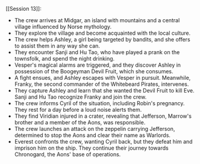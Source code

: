    [[Session 13]]:
- The crew arrives at Midgar, an island with mountains and a central village influenced by Norse mythology.
- They explore the village and become acquainted with the local culture.
- The crew helps Ashley, a girl being targeted by bandits, and she offers to assist them in any way she can.
- They encounter Sanji and Hu Tao, who have played a prank on the townsfolk, and spend the night drinking.
- Vesper's magical alarms are triggered, and they discover Ashley in possession of the Boogeyman Devil Fruit, which she consumes.
- A fight ensues, and Ashley escapes with Vesper in pursuit. Meanwhile, Franky, the second commander of the Whitebeard Pirates, intervenes.
- They capture Ashley and learn that she wanted the Devil Fruit to kill Eve. Sanji and Hu Tao recognize Franky and join the crew.
- The crew informs Cyril of the situation, including Robin's pregnancy. They rest for a day before a loud noise alerts them.
- They find Viridian injured in a crater, revealing that Jefferson, Marrow's brother and a member of the Aons, was responsible.
- The crew launches an attack on the zeppelin carrying Jefferson, determined to stop the Aons and clear their name as Warlords.
- Everest confronts the crew, wanting Cyril back, but they defeat him and imprison him on the ship. They continue their journey towards Chronogard, the Aons' base of operations.
